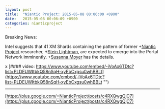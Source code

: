 ```yaml
---
layout: post
title:  "Niantic Project: 2015-05-08 00:06:09 +0900"
date:   2015-05-08 00:06:09 +0900
categories: nianticproject
---
```

Breaking News:

Intel suggests that 41 XM Shards containing the pattern of former +[Niantic Project](https://plus.google.com/105211554081025512763 "") researcher, +[Stein Lightman](https://plus.google.com/115238965157544465033 ""), are expected to emerge into the Portal Network imminently. +[Susanna Moyer](https://plus.google.com/101560858827970533247 "") has the details.

x
[#### video: https://www.youtube.com/embed/-iVoAx6TDtc?list=PLDEUWItbkQ58nSqH-xyEbCxgsu0whBBLt](https://www.youtube.com/embed/-iVoAx6TDtc?list=PLDEUWItbkQ58nSqH-xyEbCxgsu0whBBLt "")
- - -
[https://plus.google.com/+NianticProject/posts/c4RXQwgQjC7](https://plus.google.com/+NianticProject/posts/c4RXQwgQjC7)
